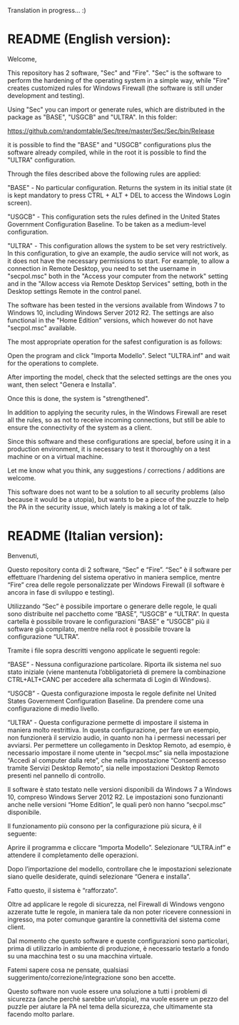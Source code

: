 Translation in progress... :)

# README (English version):

Welcome,

This repository has 2 software, "Sec" and "Fire".
"Sec" is the software to perform the hardening of the operating system in a simple way, while "Fire" creates customized rules for Windows Firewall (the software is still under development and testing).

Using "Sec" you can import or generate rules, which are distributed in the package as "BASE", "USGCB" and "ULTRA".
In this folder:

https://github.com/randomtable/Sec/tree/master/Sec/Sec/bin/Release

it is possible to find the "BASE" and "USGCB" configurations plus the software already compiled, while in the root it is possible to find the "ULTRA" configuration.

Through the files described above the following rules are applied:

"BASE" - No particular configuration. Returns the system in its initial state (it is kept mandatory to press CTRL + ALT + DEL to access the Windows Login screen).

"USGCB" - This configuration sets the rules defined in the United States Government Configuration Baseline.
To be taken as a medium-level configuration.

"ULTRA" - This configuration allows the system to be set very restrictively.
In this configuration, to give an example, the audio service will not work, as it does not have the necessary permissions to start.
For example, to allow a connection in Remote Desktop, you need to set the username in "secpol.msc" both in the "Access your computer from the network" setting and in the "Allow access via Remote Desktop Services" setting, both in the Desktop settings Remote in the control panel.

The software has been tested in the versions available from Windows 7 to Windows 10, including Windows Server 2012 R2.
The settings are also functional in the "Home Edition" versions, which however do not have "secpol.msc" available.

The most appropriate operation for the safest configuration is as follows:

Open the program and click "Importa Modello".
Select "ULTRA.inf" and wait for the operations to complete.

After importing the model, check that the selected settings are the ones you want, then select "Genera e Installa".

Once this is done, the system is "strengthened".

In addition to applying the security rules, in the Windows Firewall are reset all the rules, so as not to receive incoming connections, but still be able to ensure the connectivity of the system as a client.

Since this software and these configurations are special, before using it in a production environment, it is necessary to test it thoroughly on a test machine or on a virtual machine.

Let me know what you think, any suggestions / corrections / additions are welcome.

This software does not want to be a solution to all security problems (also because it would be a utopia), but wants to be a piece of the puzzle to help the PA in the security issue, which lately is making a lot of talk.



# README (Italian version):

Benvenuti,

Questo repository conta di 2 software, “Sec” e “Fire”.
“Sec” è il software per effettuare l’hardening del sistema operativo in maniera semplice, mentre “Fire” crea delle regole personalizzate per Windows Firewall (il software è ancora in fase di sviluppo e testing).

Utilizzando “Sec” è possibile importare o generare delle regole, le quali sono distribuite nel pacchetto come “BASE”, “USGCB” e “ULTRA”.
In questa cartella è possibile trovare le configurazioni “BASE” e “USGCB” più il software già compilato, mentre nella root è possibile trovare la configurazione “ULTRA”.

Tramite i file sopra descritti vengono applicate le seguenti regole:

“BASE” - Nessuna configurazione particolare. Riporta ilk sistema nel suo stato iniziale (viene mantenuta l’obbligatorietà di premere la combinazione CTRL+ALT+CANC per accedere alla schermata di Login di Windows).

“USGCB” - Questa configurazione imposta le regole definite nel United States Government Configuration Baseline.
Da prendere come una configurazione di medio livello.

“ULTRA” - Questa configurazione permette di impostare il sistema in maniera molto restrittiva.
In questa configurazione, per fare un esempio, non funzionerà il servizio audio, in quanto non ha i permessi necessari per avviarsi.
Per permettere un collegamento in Desktop Remoto, ad esempio, è necessario impostare il nome utente in “secpol.msc” sia nella impostazione “Accedi al computer dalla rete”, che nella impostazione “Consenti accesso tramite Servizi Desktop Remoto”, sia nelle impostazioni Desktop Remoto presenti nel pannello di controllo.

Il software è stato testato nelle versioni disponibili da Windows 7 a Windows 10, compreso Windows Server 2012 R2.
Le impostazioni sono funzionanti anche nelle versioni “Home Edition”, le quali però non hanno “secpol.msc” disponibile.

Il funzionamento più consono per la configurazione più sicura, è il seguente:

Aprire il programma e cliccare “Importa Modello”.
Selezionare “ULTRA.inf” e attendere il completamento delle operazioni.

Dopo l’importazione del modello, controllare che le impostazioni selezionate siano quelle desiderate, quindi selezionare “Genera e installa”.

Fatto questo, il sistema è “rafforzato”.

Oltre ad applicare le regole di sicurezza, nel Firewall di Windows vengono azzerate tutte le regole, in maniera tale da non poter ricevere connessioni in ingresso, ma poter comunque garantire la connettività del sistema come client.

Dal momento che questo software e queste configurazioni sono particolari, prima di utilizzarlo in ambiente di produzione, è necessario testarlo a fondo su una macchina test o su una macchina virtuale.

Fatemi sapere cosa ne pensate, qualsiasi suggerimento/correzione/integrazione sono ben accette.

Questo software non vuole essere una soluzione a tutti i problemi di sicurezza (anche perchè sarebbe un’utopia), ma vuole essere un pezzo del puzzle per aiutare la PA nel tema della sicurezza, che ultimamente sta facendo molto parlare.

